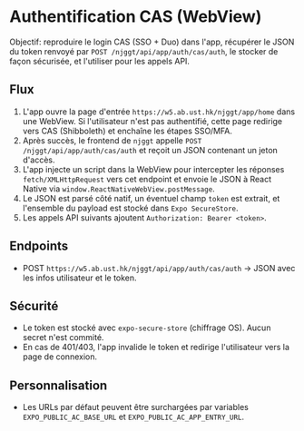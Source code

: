 # Authentification CAS (WebView)

Objectif: reproduire le login CAS (SSO + Duo) dans l'app, récupérer le JSON du token renvoyé par `POST /njggt/api/app/auth/cas/auth`, le stocker de façon sécurisée, et l'utiliser pour les appels API.

## Flux

1. L'app ouvre la page d'entrée `https://w5.ab.ust.hk/njggt/app/home` dans une WebView. Si l'utilisateur n'est pas authentifié, cette page redirige vers CAS (Shibboleth) et enchaîne les étapes SSO/MFA.
2. Après succès, le frontend de `njggt` appelle `POST /njggt/api/app/auth/cas/auth` et reçoit un JSON contenant un jeton d'accès.
3. L'app injecte un script dans la WebView pour intercepter les réponses `fetch/XMLHttpRequest` vers cet endpoint et envoie le JSON à React Native via `window.ReactNativeWebView.postMessage`.
4. Le JSON est parsé côté natif, un éventuel champ `token` est extrait, et l'ensemble du payload est stocké dans `Expo SecureStore`.
5. Les appels API suivants ajoutent `Authorization: Bearer <token>`.

## Endpoints

- POST `https://w5.ab.ust.hk/njggt/api/app/auth/cas/auth` → JSON avec les infos utilisateur et le token.

## Sécurité

- Le token est stocké avec `expo-secure-store` (chiffrage OS). Aucun secret n'est commité.
- En cas de 401/403, l'app invalide le token et redirige l'utilisateur vers la page de connexion.

## Personnalisation

- Les URLs par défaut peuvent être surchargées par variables `EXPO_PUBLIC_AC_BASE_URL` et `EXPO_PUBLIC_AC_APP_ENTRY_URL`.

